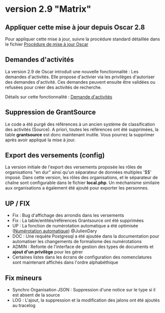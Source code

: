 # version 2.9 "Matrix"

## Appliquer cette mise à jour depuis Oscar 2.8

Pour appliquer cette mise à jour, suivre la procédure standard détaillée dans le fichier [Procédure de mise à jour Oscar](./doc/update.md)


## Demandes d'activités

La version 2.9 de Oscar introduit une nouvelle fonctionnalité : Les demandes d'activités. Elle propose d'activier via les privilèges d'autoriser des demandes d'activité. Ces demandes peuvent ensuite être validées ou refusées pour créer des activités de recherche.

Détails sur cette fonctionnalité : [Demande d'activités](doc/activity-request.md)

## Suppression de GrantSource

Le code a été purgé des références à un ancien système de classification des activités (Source). A priori, toutes les références ont été supprimées, la table **grantsource** est donc maintenant inutile. Vous pourrez la supprimer après avoir appliqué la mise à jour.

## Export des versements (config)

La version initiale de l'export des versements proposée les rôles de organisations "en dur" ainsi qu'un séparateur de données multiples '$$' imposé. Dans cette version, les rôles des organisations, et le séparateur de chaîne sont configurable dans le fichier **local.php**. Un méchanisme similaire aux organisations a également été ajouté pour exporter les personnes. 

## UP / FIX

 - Fix : Bug d'affichage des arrondis dans les versements
 - Fix : La table/entités/références Grantsource ont été supprimées
 - UP : La fonction de numérotation automatique a été optimisée ([Numérotation automatique](doc/numerotation.md)) @JulienDary
 - DOC : Une requète Postgresql a été ajoutée dans la documentation pour automatiser les changements de formalisme des numérotations
 - ADMIN : Refonte de l'interface de gestion des types de documents et **ajout d'un privilège** pour les gérer
 - Certaines listes dans les écrans de configuration des nomenclatures sont maintenant affichés dans l'ordre alphabéthique
 
## Fix mineurs

 - Synchro Organisation JSON : Suppression d'une notice sur le type si il est absent de la source
 - LOG : L'ajout, la suppression et la modification des jalons ont été ajoutés au tracelog

